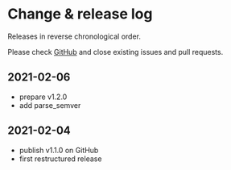 # Change & release log

Releases in reverse chronological order.

Please check
[GitHub](https://github.com/micro-os-plus/build-helper-xpack/issues/)
and close existing issues and pull requests.

## 2021-02-06

- prepare v1.2.0
- add parse_semver

## 2021-02-04

- publish v1.1.0 on GitHub
- first restructured release
